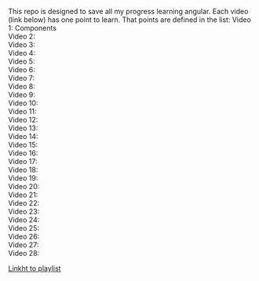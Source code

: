 This repo is designed to save all my progress learning angular. Each video (link below) has one point to learn. That points are defined in the list:
Video 1: Components <br />
Video 2: <br />
Video 3: <br />
Video 4: <br />
Video 5: <br />
Video 6: <br />
Video 7: <br />
Video 8: <br />
Video 9: <br />
Video 10: <br />
Video 11: <br />
Video 12: <br />
Video 13: <br />
Video 14: <br />
Video 15: <br />
Video 16: <br />
Video 17: <br />
Video 18: <br />
Video 19: <br />
Video 20: <br />
Video 21: <br />
Video 22: <br />
Video 23: <br />
Video 24: <br />
Video 25: <br />
Video 26: <br />
Video 27: <br />
Video 28: <br />

[Linkht to playlist](https://www.youtube.com/playlist?list=PLjsBk8SIQEi-RqkglLcn19TaeeopcuDXV)
